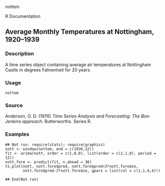 nottem

R Documentation

##  Average Monthly Temperatures at Nottingham, 1920–1939

### Description

A time series object containing average air temperatures at Nottingham Castle
in degrees Fahrenheit for 20 years.

### Usage

    nottem

### Source

Anderson, O. D. (1976) _Time Series Analysis and Forecasting: The Box-Jenkins
approach._ Butterworths. Series R.

### Examples

    
    ## Not run: require(stats); require(graphics)
    nott <- window(nottem, end = c(1936,12))
    fit <- arima(nott, order = c(1,0,0), list(order = c(2,1,0), period = 12))
    nott.fore <- predict(fit, n.ahead = 36)
    ts.plot(nott, nott.fore$pred, nott.fore$pred+2*nott.fore$se,
            nott.fore$pred-2*nott.fore$se, gpars = list(col = c(1,1,4,4)))
    
    ## End(Not run)

